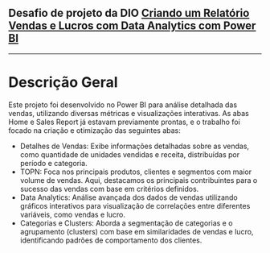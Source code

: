## Desafio de projeto da DIO [Criando um Relatório Vendas e Lucros com Data Analytics com Power BI](https://web.dio.me/lab/projeto-de-data-analytics-com-power-bi/learning/cdec6e7a-7019-4521-9501-eb392c3f2030)

---

# Descrição Geral
Este projeto foi desenvolvido no Power BI para análise detalhada das vendas, utilizando diversas métricas e visualizações interativas. As abas Home e Sales Report já estavam previamente prontas, e o trabalho foi focado na criação e otimização das seguintes abas:

* Detalhes de Vendas: Exibe informações detalhadas sobre as vendas, como quantidade de unidades vendidas e receita, distribuídas por período e categoria.
* TOPN: Foca nos principais produtos, clientes e segmentos com maior volume de vendas. Aqui, destacamos os principais contribuintes para o sucesso das vendas com base em critérios definidos.
* Data Analytics: Análise avançada dos dados de vendas utilizando gráficos interativos para visualização de correlações entre diferentes variáveis, como vendas e lucro.
* Categorias e Clusters: Aborda a segmentação de categorias e o agrupamento (clusters) com base em similaridades de vendas e lucro, identificando padrões de comportamento dos clientes.
